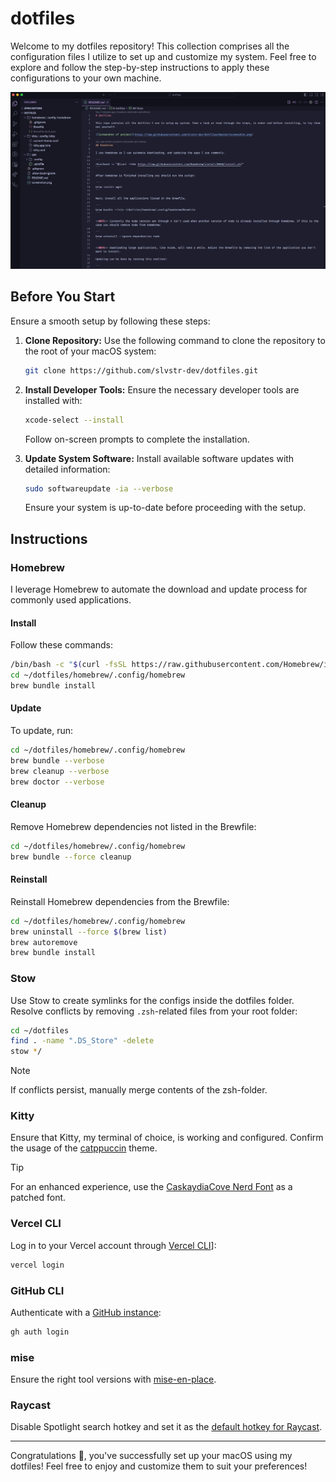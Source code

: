 # dotfiles

Welcome to my dotfiles repository! This collection comprises all the configuration files I utilize to set up and customize my system. Feel free to explore and follow the step-by-step instructions to apply these configurations to your own machine.

![Screenshot of project](https://raw.githubusercontent.com/slvstr-dev/dotfiles/master/screenshot.png)

## Before You Start

Ensure a smooth setup by following these steps:

1. **Clone Repository:**
   Use the following command to clone the repository to the root of your macOS system:

   ```bash
   git clone https://github.com/slvstr-dev/dotfiles.git
   ```

2. **Install Developer Tools:**
   Ensure the necessary developer tools are installed with:

   ```bash
   xcode-select --install
   ```

   Follow on-screen prompts to complete the installation.

3. **Update System Software:**
   Install available software updates with detailed information:

   ```bash
   sudo softwareupdate -ia --verbose
   ```

   Ensure your system is up-to-date before proceeding with the setup.

## Instructions

### Homebrew

I leverage Homebrew to automate the download and update process for commonly used applications.

#### Install

Follow these commands:

```bash
/bin/bash -c "$(curl -fsSL https://raw.githubusercontent.com/Homebrew/install/HEAD/install.sh)"
cd ~/dotfiles/homebrew/.config/homebrew
brew bundle install
```

#### Update

To update, run:

```bash
cd ~/dotfiles/homebrew/.config/homebrew
brew bundle --verbose
brew cleanup --verbose
brew doctor --verbose
```

#### Cleanup

Remove Homebrew dependencies not listed in the Brewfile:

```bash
cd ~/dotfiles/homebrew/.config/homebrew
brew bundle --force cleanup
```

#### Reinstall

Reinstall Homebrew dependencies from the Brewfile:

```bash
cd ~/dotfiles/homebrew/.config/homebrew
brew uninstall --force $(brew list)
brew autoremove
brew bundle install
```

### Stow

Use Stow to create symlinks for the configs inside the dotfiles folder. Resolve conflicts by removing `.zsh`-related files from your root folder:

```bash
cd ~/dotfiles
find . -name ".DS_Store" -delete
stow */
```

> [!NOTE]
> If conflicts persist, manually merge contents of the zsh-folder.

### Kitty

Ensure that Kitty, my terminal of choice, is working and configured. Confirm the usage of the [catppuccin](https://github.com/catppuccin/kitty) theme.

> [!TIP]
> For an enhanced experience, use the [CaskaydiaCove Nerd Font](https://www.nerdfonts.com/font-downloads) as a patched font.

### Vercel CLI

Log in to your Vercel account through [Vercel CLI](https://vercel.com/docs/cli)]:

```bash
vercel login
```

### GitHub CLI

Authenticate with a [GitHub instance](https://cli.github.com/manual/):

```bash
gh auth login
```

### mise

Ensure the right tool versions with [mise-en-place](https://github.com/jdx/mise).

### Raycast

Disable Spotlight search hotkey and set it as the [default hotkey for Raycast](https://manual.raycast.com/hotkey).

---

Congratulations 🎉, you've successfully set up your macOS using my dotfiles! Feel free to enjoy and customize them to suit your preferences!

